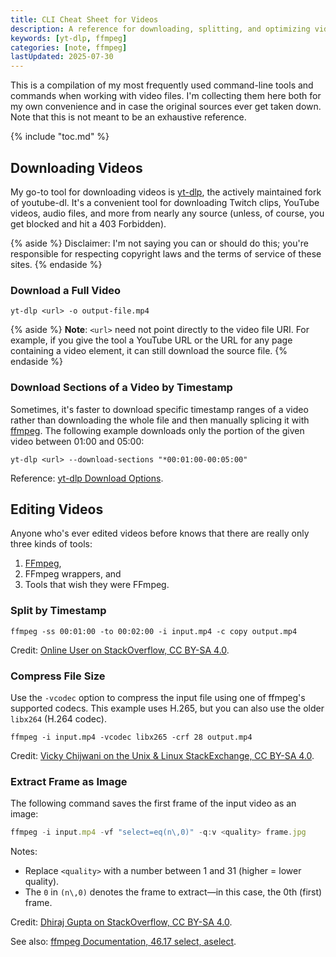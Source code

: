 ```yaml
---
title: CLI Cheat Sheet for Videos
description: A reference for downloading, splitting, and optimizing videos with CLI tools.
keywords: [yt-dlp, ffmpeg]
categories: [note, ffmpeg]
lastUpdated: 2025-07-30
---
```


This is a compilation of my most frequently used command-line tools and commands when working with video files. I'm collecting them here both for my own convenience and in case the original sources ever get taken down. Note that this is not meant to be an exhaustive reference.

{% include "toc.md" %}

## Downloading Videos

My go-to tool for downloading videos is [yt-dlp](https://github.com/yt-dlp/yt-dlp), the actively maintained fork of youtube-dl. It's a convenient tool for downloading Twitch clips, YouTube videos, audio files, and more from nearly any source (unless, of course, you get blocked and hit a 403 Forbidden).

{% aside %}
Disclaimer: I'm not saying you can or should do this; you're responsible for respecting copyright laws and the terms of service of these sites.
{% endaside %}

### Download a Full Video

```{data-copyable="true"}
yt-dlp <url> -o output-file.mp4
```

{% aside %}
**Note**: `<url>` need not point directly to the video file URI. For example, if you give the tool a YouTube URL or the URL for any page containing a video element, it can still download the source file.
{% endaside %}

### Download Sections of a Video by Timestamp

Sometimes, it's faster to download specific timestamp ranges of a video rather than downloading the whole file and then manually splicing it with [ffmpeg](#ffmpeg). The following example downloads only the portion of the given video between 01:00 and 05:00:

```{data-copyable="true"}
yt-dlp <url> --download-sections "*00:01:00-00:05:00"
```

Reference: [yt-dlp Download Options](https://github.com/yt-dlp/yt-dlp?tab=readme-ov-file#download-options).

## Editing Videos

Anyone who's ever edited videos before knows that there are really only three kinds of tools:

1. [FFmpeg](https://www.ffmpeg.org/),
2. FFmpeg wrappers, and
3. Tools that wish they were FFmpeg.

### Split by Timestamp

```{data-copyable="true"}
ffmpeg -ss 00:01:00 -to 00:02:00 -i input.mp4 -c copy output.mp4
```

Credit: [Online User on StackOverflow, CC BY-SA 4.0](https://stackoverflow.com/a/42827058/5323344).

### Compress File Size

Use the `-vcodec` option to compress the input file using one of ffmpeg's supported codecs. This example uses H.265, but you can also use the older `libx264` (H.264 codec).

```{data-copyable="true"}
ffmpeg -i input.mp4 -vcodec libx265 -crf 28 output.mp4
```

Credit: [Vicky Chijwani on the Unix & Linux StackExchange, CC BY-SA 4.0](https://unix.stackexchange.com/a/38380/311005).

### Extract Frame as Image

The following command saves the first frame of the input video as an image:

```js {data-copyable="true"}
ffmpeg -i input.mp4 -vf "select=eq(n\,0)" -q:v <quality> frame.jpg
```

Notes:

- Replace `<quality>` with a number between 1 and 31 (higher = lower quality).
- The `0` in `(n\,0)` denotes the frame to extract—in this case, the 0th (first) frame.

Credit: [Dhiraj Gupta on StackOverflow, CC BY-SA 4.0](https://stackoverflow.com/a/44073745/5323344).

See also: [ffmpeg Documentation, 46.17 select, aselect](https://ffmpeg.org/ffmpeg-all.html#select_002c-aselect).
